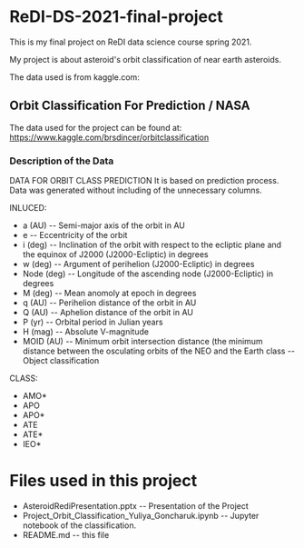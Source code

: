 # ReDI-DS-2021-final-project
This is my final project on ReDI data science course spring 2021.

My project is about asteroid's orbit classification of near earth asteroids.

The data used is from kaggle.com:

## Orbit Classification For Prediction / NASA
The data used for the project can be found at: https://www.kaggle.com/brsdincer/orbitclassification

### Description of the Data

DATA FOR ORBIT CLASS PREDICTION
It is based on prediction process.
Data was generated without including of the unnecessary columns.

INLUCED:

* a (AU) -- Semi-major axis of the orbit in AU
* e -- Eccentricity of the orbit
* i (deg) -- Inclination of the orbit with respect to the ecliptic plane and the equinox of 
J2000 (J2000-Ecliptic) in degrees
* w (deg) -- Argument of perihelion (J2000-Ecliptic) in degrees
* Node (deg) -- Longitude of the ascending node (J2000-Ecliptic) in degrees
* M (deg) -- Mean anomoly at epoch in degrees
* q (AU) -- Perihelion distance of the orbit in AU
* Q (AU) -- Aphelion distance of the orbit in AU
* P (yr) -- Orbital period in Julian years
* H (mag) -- Absolute V-magnitude
* MOID (AU) -- Minimum orbit intersection distance (the minimum distance between the osculating orbits of the NEO and the Earth
class -- Object classification

CLASS:

* AMO*
* APO
* APO*
* ATE
* ATE*
* IEO*

# Files used in this project

* AsteroidRediPresentation.pptx -- Presentation of the Project
* Project_Orbit_Classification_Yuliya_Goncharuk.ipynb -- Jupyter notebook of the classification.
* README.md -- this file
